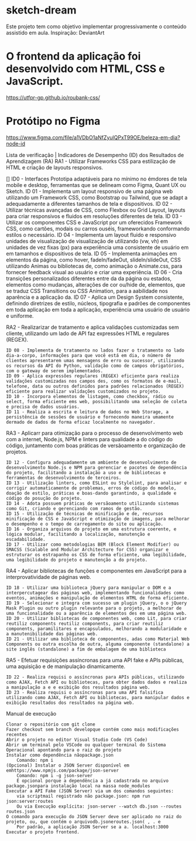 # sketch-dream

Este projeto tem como objetivo implementar progressivamente o conteúdo assistido em aula.
Inspiração: DeviantArt

# O frontend da aplicação foi desenvolvido com HTML, CSS e JavaScript.

https://utfpr-gp.github.io/roubank-css/

# Protótipo no Figma

https://www.figma.com/file/a1VDbO1aNfZyulQPxT99OE/beleza-em-dia?node-id

Lista de verificação | Indicadores de Desempenho (ID) dos Resultados de Aprendizagem (RA)
RA1 - Utilizar Frameworks CSS para estilização de HTML e criação de layouts responsivos.

[] ID0 - Interfaces Prototipa adaptáveis para no mínimo no émdores de tela mobile e desktop, ferramentas que se delineam como Figma, Quant UX ou Sketch.
    ID 01 - Implementa um layout responsivo de uma página web utilizando um Framework CSS, como Bootstrap ou Tailwind, que se adapt a adequadamente a diferentes tamanhos de tela e dispositivos.
    ID 02 - Utilizar técnicas avançadas de CSS, como Flexbox ou Grid Layout, layouts para criar responsivos e fluidos em resoluções diferentes de tela.
    ID 03 - Utilizar os componentes CSS e JavaScript por um oferecidos Framework CSS, como cartões, modais ou carros ouséis, frameworkando conformando estilos o necessário.
    ID 04 - Implementa um layout fluido e responsivo unidades de visualização de visualização de utilizando (vw, vh) em unidades de vez fixas (px) para experiência uma consistente de usuário em em tamanhos e dispositivos de tela.
    ID 05 - Implementa animações em elementos da página, como hover, fadeIn/fadeOut, slideIn/slideOut, CSS utilizando Animas ou bibliotecas de, como animação o Animate.css, para fornecer feedback visual ao usuário e criar uma experiência.
    ID 06 - Cria transições personalizados diferentes entre da da página ou estados, elementos como mudanças, alterações de cor ou/hide de, elementos, que se traduz CSS Transitions ou CSS Animation, para a aabilidade nos aparência e a aplicação da.
    ID 07 - Aplica um Design System consistente, definindo diretrizes de estilo, núcleos, tipografia e padrões de componentes em toda aplicação em toda a aplicação, experiência uma usuário de usuário e uniforme.

RA2 - Realizarizar de tratamento e aplica validações customizadas sem cliente, utilizando um lado de API faz expressões HTML e regulares (REGEX).

    ID 08 - Implementa de tratamento no lados fazer o tratamento no lado dia-a-corpo, informações para que você está em dia, o número de clientes apresentarem umas mensagens de erro ou sucessor, utilizando os recursos da API do Python, validação como de campos obrigatórios, com o gateway de serem implementados.
    ID 09 - Aplica expressões regulares (REGEX) eficiente para realiza validações customizadas nos campos des, como os formatos de e-mail, telefone, data ou outros definidos para padrões relacionados (REGEX) eficiente para realizar validações customizados no projeto.
    ID 10 - Incorpora elementos de listagem, como checkbox, rádio ou select, forma eficiente ems web, possibilitando uma seleção de coleta e precisa de dados usuários.
    ID 11 - Realiza a escrita e leitura de dados no Web Storage, a persistência de sessões de usuário e fornecendo maneira umamente dermado de dados de forma eficaz localmente no navegador.

RA3 - Aplicarr para otimização para o processo de desenvolvimento web com a internet, Node.js, NPM e linters para qualidade a do código do código, juntamento com boas práticas de versãoamento e organização de projetos.

    ID 12 - Configura adequadamente um ambiente de desenvolvimento de desenvolvimento Node.js e NPM para gerenciar e pacotes de dependência do projeto, facilitando a instalação a uso e de bibliotecas e ferramentas de desenvolvimento de terceiros.
    ID 13 - Utilização linters, como ESLint ou Stylelint, para analisar e corrigir automaticamente de problemas, erros de código do modelo, doação de estilo, práticas e boas-dando garantindo, a qualidade e código do posução do projeto.
    ID 14 - Adota possuem práticas de versãoamento utilizando sistemas como Git, criando e gerenciando com ramos de gestão.
    ID 15 - Utilização de técnicas de minificação e de, recursos minificação de CSS e JavaScript e otimização de imagens, para melhorar o desempenho e o tempo de carregamento do site ou aplicação.
    ID 16 - Organiza arquivos do projeto em uma estrutura coerente, e lógica modular, facilitando a localização, manutenção e escadabilidade.
    ID 17 - Utilizar como metodologias BEM (Block Element Modifier) ou SMACSS (Scalable and Modular Architecture for CSS) organizar e estruturar os estrapanho os CSS de forma eficiente, uma legibilidade, uma legibilidade do projeto e manutenção a do projeto.

RA4 - Aplicar bibliotecas de funções e componentes em JavaScript para a interprovatividade de páginas web.

    ID 18 - Utilizar uma biblioteca jQuery para manipular o DOM e a interpercutagear das páginas web, implementando funcionalidades como eventos, animações e manipulação de elementos HTML de forma eficiente.
    ID 19 - Selecionar e integra com sucesso um plugin jQuery, o o jQuery Mask Plugin ou outro plugin relevante para o projeto, a melhorar de uma funcionalidade ou a aparência de elementos des em uma página web.
    ID 20 - Utilizar bibliotecas de componentes web, como Lit, para criar reutiliz components reutiliz components, para criar reutiliz components, paramilitares e encapsulados, melhorando a modularidade e a manutenibilidade das páginas web.
    ID 21 - Utilizar uma biblioteca de componentes, adas como Material Web Components ou outra escolha de outra, alguma componente (standalone) a site inglês (standalone) a fim de embalagem de uma biblioteca

RA5 - Efetuar requisições assíncronas para uma API fake e APIs públicas, uma aquisição e de manipulação dinamicamente.

    ID 22 - Realiza requisi o assíncronas para APIs públicas, utilizando como AJAX, Fetch API ou bibliotecas, para obter dados dados e realiza a manipulação a e e exibição dos resultados página web.
    ID 23 - Realiza requisi o assíncronas para uma API falsifica utilizando como AJAX, Fetch API ou bibliotecas, para manipular dados e exibição resultados dos resultados na página web.

Manual de execução

    Clonar o repositório com git clone
    Fazer checkout sem branch developque contém como mais modificações recentes
    Abrir o projeto no editor Visual Studio Code (VS Code)
    Abrir um terminal pelo VSCode ou qualquer terminal do Sistema Operacional apontando para o raiz do projeto
    Instalar como dependência nãopackage.json
        Comando: npm i
    (Opcional) Instalar o JSON Server disponível em emhttps://www.npmjs.com/package/json-server
        Comando: npm i -g json-server
        É opcional porque a dependência a já cadastrada no arquivo package.jsonpara instalação local na massa node_modules
    Executar a API Fake (JSON Server) via um dos comandos seguintes:
        via scriptmail registrado não package.json: npm run json:server:routes
        Ou via Execução explícita: json-server --watch db.json --routes routes.json
    O comando para execução do JSON Server deve ser aplicado no raiz do projeto, ou, que contém o arquivodb.jsoneroutes.json( , . e
        Por padrão, a aplicação JSON Server se a a. localhost:3000
    Executar o projeto frontend.
